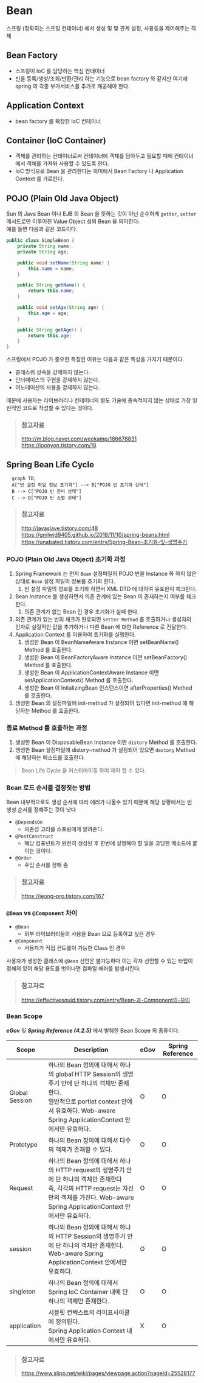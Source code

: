 # Bean

스프링 (정확히는 스프링 컨테이너) 에서 생성 및 및 관계 설정, 사용등을 제어해주는 객체

## Bean Factory

* 스프링이 IoC 를 담당하는 핵심 컨테이너
* 빈을 등록/생성/조회/반환/관리 하는 기능으로 bean factory 와 같지만 여기에 spring 의 각종 부가서비스를 추가로 제공해야 한다.

## Application Context

* bean factory 를 확장한 IoC 컨테이너

## Container (IoC Container)

* 객체를 관리하는 컨테이너로써 컨테이너에 객체를 담아두고 필요할 때에 컨테이너에서 객체를 가져와 사용할 수 있도록 한다.
* IoC 방식으로 Bean 을 관리한다는 의미에서 Bean Factory 나 Application Context 를 가르킨다.

## POJO (Plain Old Java Object)

Sun 의 Java Bean 이나 EJB 의 Bean 을 뜻하는 것이 아닌 순수하게 `getter`, `setter` 메서드로만 이루어진 Value Object 성의 Bean 을 의미한다.  
예를 들면 다음과 같은 코드이다.

```java
public class SimpleBean {
    private String name;
    private String age;

    public void setName(String name) {
        this.name = name;
    }

    public String getName() {
        return this.name;
    }

    public void setAge(String age) {
        this.age = age;
    }

    public String getAge() {
        return this.age;
    }
}
```

스프링에서 POJO 가 중요한 특징인 이유는 다음과 같은 특성을 가지기 때문이다.

* 클래스위 상속을 강제하지 않는다.
* 인터페이스의 구현을 강제하지 않는다.
* 어노테이션의 사용을 강제하지 않는다.

때문에 사용자는 라이브러리나 컨테이너의 별도 기술에 종속적이지 않는 상태로 가장 일반적인 코드로 작성할 수 있다는 것이다.

> ### 참고자료
> <http://m.blog.naver.com/weekamp/186678831>  
> <https://joonyon.tistory.com/18>

## Spring Bean Life Cycle

```mermaid
  graph TD;
  A["빈 설정 파일 정보 초기화"] --> B["POJO 빈 초기화 상태"]
  B --> C["POJO 빈 준비 상태"]
  C --> D["POJO 빈 소멸 상태"]
```

> ### 참고자료
> <http://javaslave.tistory.com/48>  
> <https://gmlwjd9405.github.io/2018/11/10/spring-beans.html>  
> <https://unabated.tistory.com/entry/Spring-Bean-초기화-및-생명주기>

### POJO (Plain Old Java Object) 초기화 과정

1. Spring Framework 는 먼저 `Bean` 설정파일의 POJO 빈을 Instance 화 하지 않은 상태로 `Bean` 설정 파일의 정보를 초기화 한다.
    1. 빈 설정 파일의 정보를 초기화 하면서 XML DTD 에 대하여 유효한지 체크한다.
2. Bean Instance 를 생성하면서 의존 관계에 있는 Bean 이 존재하는지 여부를 체크한다.
    1. 의존 관계가 없는 Bean 인 경우 초기화가 실패 한다.
3. 의존 관계가 있는 빈의 체크가 완료되면 `setter Method` 를 호출하거나 생성자의 인자로 실질적인 값을 추가하거나 다른 Bean 에 대한 Reference 로 전달한다.
4. Application Context 를 이용하여 초기화를 실행한다.
    1. 생성한 Bean 이 BeanNameAware Instance 이면 setBeanName() Method 를 호출한다.
    2. 생성한 Bean 이 BeanFactoryAware Instance 이면 setBeanFactory() Method 를 호출한다.
    3. 생성한 Bean 이 ApplicationContextAware Instance 이면 setApplicationContext() Method 를 호출한다.
    4. 생성한 Bean 이 InitalizingBean 인스턴스이면 afterProperties() Method 를 호출한다.
5. 생성한 Bean 의 설정파일에 init-method 가 설정되어 있다면 init-method 에 해당하는 Method 를 호출한다.

### 종료 Method 를 호출하는 과정

1. 생성한 Bean 이 DisposableBean Instance 이면 `distory` Method 를 호출한다.
2. 생성한 Bean 설정파일에 distory-method 가 설정되어 있으면 `destory` Method 에 해당하는 메소드를 호출한다.

> Bean Life Cycle 을 커스터마이징 하여 제어 할 수 있다.

### Bean 로드 순서를 결정짓는 방법

Bean 내부적으로도 생성 순서에 따라 에러가 나올수 있기 때문에 해당 상황에서는 빈 생성 순서를 정해주는 것이 낫다

* `@DependsOn`
  * 의존성 고리를 스프링에게 알려준다.
* `@PostConstruct`
  * 해당 컴포넌트가 완전히 생성된 후 한번에 실행해야 할 일을 코딩한 메소드에 붙이는 것이다.
* `@Order`
  * 주입 순서를 정해 줌

> ### 참고자료
> <https://jeong-pro.tistory.com/167>

### `@Bean` vs `@Component` 차이

* `@Bean`
  * 외부 라이브러리들의 사용을 Bean 으로 등록하고 싶은 경우
* `@Component`
  * 사용자가 직접 컨트롤이 가능한 Class 인 경우

사용자가 생성한 클래스에 `@Bean` 선언은 불가능하다 이는 각자 선언할 수 있는 타입이 정해져 있어 해당 용도를 벗어나면 컴파일 에러를 발생시킨다.

> ### 참고자료
> <https://effectivesquid.tistory.com/entry/Bean-과-Component의-차이>

### Bean Scope

_**eGov**_ 및 _**Spring Reference (4.2.5)**_ 에서 발췌한 Bean Scope 의 종류이다.

| Scope | Description | eGov | Spring Reference |
|--|--|--|--|
| Global Session | 하나의 Bean 정의에 대해서 하나의 global HTTP Session의 생명주기 안에 단 하나의 객체만 존재한다. <br>일반적으로 portlet context 안에서 유효하다. Web-aware Spring ApplicationContext 안에서만 유효하다.| O | O |
| Prototype |하나의 Bean 정의에 대해서 다수의 객체가 존재할 수 있다.| O | O |
| Request | 하나의 Bean 정의에 대해서 하나의 HTTP request의 생명주기 안에 단 하나의 객체만 존재한다 <br>즉, 각각의 HTTP request는 자신만의 객체를 가진다. Web-aware Spring ApplicationContext 안에서만 유효하다.| O | O ||
| session | 하나의 Bean 정의에 대해서 하나의 HTTP Session의 생명주기 안에 단 하나의 객체만 존재한다. <br>Web-aware Spring ApplicationContext 안에서만 유효하다.| O | O |
| singleton | 하나의 Bean 정의에 대해서 Spring IoC Container 내에 단 하나의 객체만 존재한다.| O | O |
| application | 서블릿 컨텍스트의 라이프사이클에 정의된다. <br>Spring Application Context 내에서만 유효하다.| X | O |

> ### 참고자료
> <https://www.slipp.net/wiki/pages/viewpage.action?pageId=25528177>